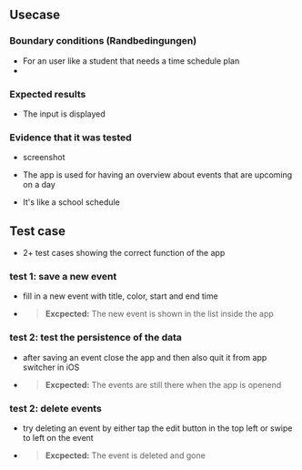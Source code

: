 ## Usecase

### Boundary conditions (Randbedingungen)

- For an user like a student that needs a time schedule plan
- 

### Expected results
- The input is displayed

### Evidence that it was tested
- screenshot


- The app is used for having an overview about events that are upcoming on a day
- It's like a school schedule


## Test case
- 2+ test cases showing the correct function of the app

### test 1: save a new event
- fill in a new event with title, color, start and end time
- > **Excpected:** The new event is shown in the list inside the app

### test 2: test the persistence of the data
- after saving an event close the app and then also quit it from app switcher in iOS
- > **Excpected:** The events are still there when the app is openend

### test 2: delete events
- try deleting an event by either tap the edit button in the top left or swipe to left on the event
- > **Excpected:** The event is deleted and gone
